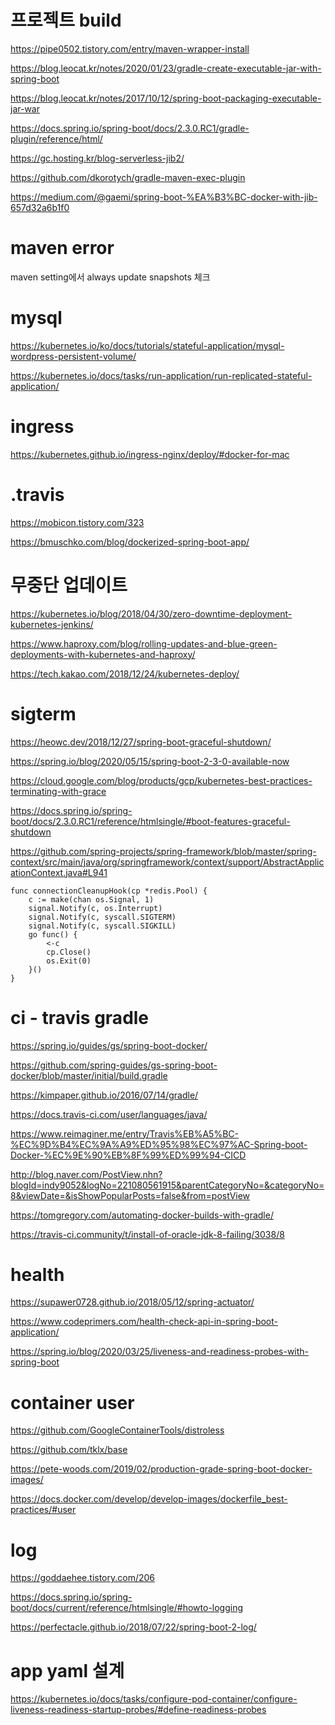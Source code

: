 # 프로젝트 build

https://pipe0502.tistory.com/entry/maven-wrapper-install

https://blog.leocat.kr/notes/2020/01/23/gradle-create-executable-jar-with-spring-boot

https://blog.leocat.kr/notes/2017/10/12/spring-boot-packaging-executable-jar-war

https://docs.spring.io/spring-boot/docs/2.3.0.RC1/gradle-plugin/reference/html/

https://gc.hosting.kr/blog-serverless-jib2/

https://github.com/dkorotych/gradle-maven-exec-plugin

https://medium.com/@gaemi/spring-boot-%EA%B3%BC-docker-with-jib-657d32a6b1f0

# maven error

maven setting에서 always update snapshots 체크


# mysql

https://kubernetes.io/ko/docs/tutorials/stateful-application/mysql-wordpress-persistent-volume/

https://kubernetes.io/docs/tasks/run-application/run-replicated-stateful-application/

# ingress

https://kubernetes.github.io/ingress-nginx/deploy/#docker-for-mac


# .travis

https://mobicon.tistory.com/323

https://bmuschko.com/blog/dockerized-spring-boot-app/


# 무중단 업데이트

https://kubernetes.io/blog/2018/04/30/zero-downtime-deployment-kubernetes-jenkins/

https://www.haproxy.com/blog/rolling-updates-and-blue-green-deployments-with-kubernetes-and-haproxy/

https://tech.kakao.com/2018/12/24/kubernetes-deploy/



# sigterm

https://heowc.dev/2018/12/27/spring-boot-graceful-shutdown/

https://spring.io/blog/2020/05/15/spring-boot-2-3-0-available-now

https://cloud.google.com/blog/products/gcp/kubernetes-best-practices-terminating-with-grace

https://docs.spring.io/spring-boot/docs/2.3.0.RC1/reference/htmlsingle/#boot-features-graceful-shutdown

https://github.com/spring-projects/spring-framework/blob/master/spring-context/src/main/java/org/springframework/context/support/AbstractApplicationContext.java#L941

```shell script
func connectionCleanupHook(cp *redis.Pool) {
	c := make(chan os.Signal, 1)
	signal.Notify(c, os.Interrupt)
	signal.Notify(c, syscall.SIGTERM)
	signal.Notify(c, syscall.SIGKILL)
	go func() {
		<-c
		cp.Close()
		os.Exit(0)
	}()
}
```

# ci - travis gradle

https://spring.io/guides/gs/spring-boot-docker/

https://github.com/spring-guides/gs-spring-boot-docker/blob/master/initial/build.gradle

https://kimpaper.github.io/2016/07/14/gradle/

https://docs.travis-ci.com/user/languages/java/

https://www.reimaginer.me/entry/Travis%EB%A5%BC-%EC%9D%B4%EC%9A%A9%ED%95%98%EC%97%AC-Spring-boot-Docker-%EC%9E%90%EB%8F%99%ED%99%94-CICD

http://blog.naver.com/PostView.nhn?blogId=indy9052&logNo=221080561915&parentCategoryNo=&categoryNo=8&viewDate=&isShowPopularPosts=false&from=postView

https://tomgregory.com/automating-docker-builds-with-gradle/

https://travis-ci.community/t/install-of-oracle-jdk-8-failing/3038/8


# health

https://supawer0728.github.io/2018/05/12/spring-actuator/

https://www.codeprimers.com/health-check-api-in-spring-boot-application/

https://spring.io/blog/2020/03/25/liveness-and-readiness-probes-with-spring-boot


# container user

https://github.com/GoogleContainerTools/distroless

https://github.com/tklx/base

https://pete-woods.com/2019/02/production-grade-spring-boot-docker-images/

https://docs.docker.com/develop/develop-images/dockerfile_best-practices/#user


# log

https://goddaehee.tistory.com/206

https://docs.spring.io/spring-boot/docs/current/reference/htmlsingle/#howto-logging

https://perfectacle.github.io/2018/07/22/spring-boot-2-log/


# app yaml 설계

https://kubernetes.io/docs/tasks/configure-pod-container/configure-liveness-readiness-startup-probes/#define-readiness-probes
